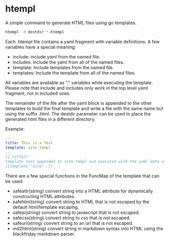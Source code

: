 # htempl

A simple command to generate HTML files using go templates.

```sh
htempl -d destdir *.htempl
```

Each .htempl file contains a yaml fragment with variable definitions. A few variables have a special meaning:

* include: include yaml from the named file.
* includes: include the yaml from all of the named files.
* template: Include templates from the named file.
* templates: Include the template from all of the named files.

All variables are available as "." variables while executing the template. Please note that include and includes only work in the top level yaml fragment, not in included ones.

The remainder of the file after the yaml block is appended to the other templates to build the final template and write a file with the same name but using the suffix .html. The destdir parameter can be used to place the generated html files in a different directory.

Example:

```yaml
---
title: This is a Test
template: site.templ
...
{{.title}}
template text appended to site.templ and executed with the yaml data as dot.
{{template "site" .}}
```

There are a few special functions in the FuncMap of the template that can be used:

* safeattr(string) convert string into a HTML attribute for dynamically constructing HTML attributes.
* safehtml(sring) convert string to HTML that is not escaped by the default html/template escaping.
* safejs(string) convert string to javascript that is not escaped.
* safecss(string) convert string to css that is not escaped.
* safeurl(string) convert string to an url that is not escaped.
* md2html(string) convert string in markdown syntax into HTML using the blackfriday markdown parser.

